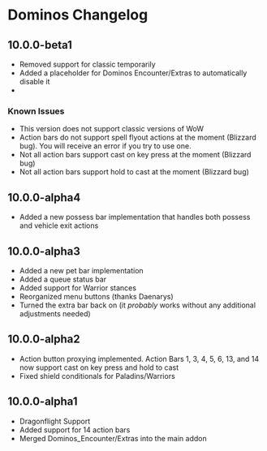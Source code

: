 # Dominos Changelog

## 10.0.0-beta1

* Removed support for classic temporarily
* Added a placeholder for Dominos Encounter/Extras to automatically disable it
*

### Known Issues

* This version does not support classic versions of WoW
* Action bars do not support spell flyout actions at the moment (Blizzard bug).
  You will receive an error if you try to use one.
* Not all action bars support cast on key press at the moment (Blizzard bug)
* Not all action bars support hold to cast at the moment (Blizzard bug)

## 10.0.0-alpha4

* Added a new possess bar implementation that handles both possess and vehicle
  exit actions

## 10.0.0-alpha3

* Added a new pet bar implementation
* Added a queue status bar
* Added support for Warrior stances
* Reorganized menu buttons (thanks Daenarys)
* Turned the extra bar back on (it *probably* works without any additional adjustments needed)

## 10.0.0-alpha2

* Action button proxying implemented. Action Bars 1, 3, 4, 5, 6, 13, and 14 now
  support cast on key press and hold to cast
* Fixed shield conditionals for Paladins/Warriors

## 10.0.0-alpha1

* Dragonflight Support
* Added support for 14 action bars
* Merged Dominos_Encounter/Extras into the main addon
